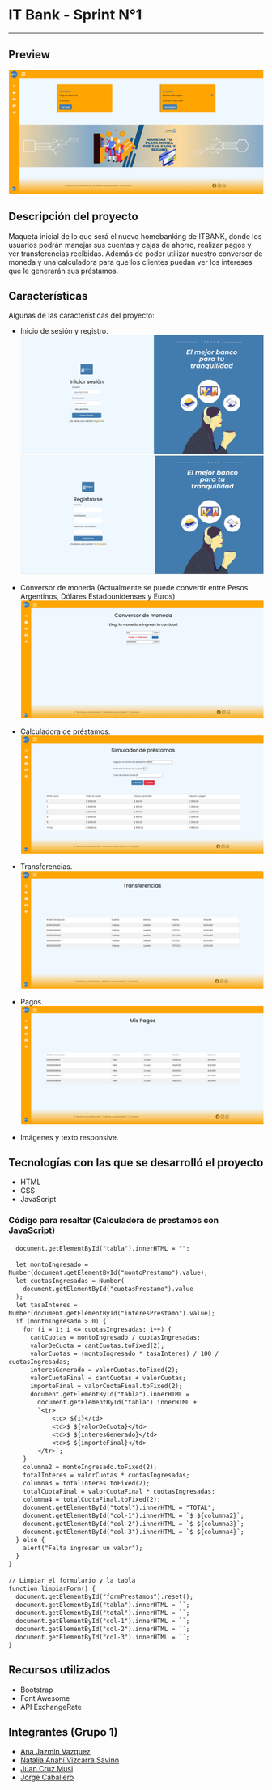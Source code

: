 # IT Bank - Sprint N°1
---

## Preview
   ![Imagen](./assets/images/CapturaInicio.png)

## Descripción del proyecto

Maqueta inicial de lo que será el nuevo homebanking de ITBANK, donde los usuarios podrán manejar sus cuentas y cajas de ahorro, realizar pagos y ver transferencias recibidas. Además de poder utilizar nuestro conversor de moneda y una calculadora para que los clientes puedan ver los intereses que le generarán sus préstamos.

## Características

Algunas de las características del proyecto:

*   Inicio de sesión y registro.
   ![Imagen](./assets/images/CapturaInicioSesion.png)
   ![Imagen](./assets/images/CapturaRegistro.png)

*   Conversor de moneda (Actualmente se puede convertir entre Pesos Argentinos, Dólares Estadounidenses y Euros).
   ![Imagen](./assets/images/CapturaConversor.png)

*   Calculadora de préstamos.
   ![Imagen](./assets/images/CapturaPrestamos.png)

*  Transferencias.
   ![Imagen](./assets/images/CapturaTransferencias.png)

*  Pagos.
   ![Imagen](./assets/images/CapturaPagos.png)

*   Imágenes y texto responsive.
 

## Tecnologías con las que se desarrolló el proyecto

*  HTML
*  CSS
*  JavaScript

### Código para resaltar (Calculadora de prestamos con JavaScript)

```function generarTabla() {
  document.getElementById("tabla").innerHTML = "";

  let montoIngresado = Number(document.getElementById("montoPrestamo").value);
  let cuotasIngresadas = Number(
    document.getElementById("cuotasPrestamo").value
  );
  let tasaInteres = Number(document.getElementById("interesPrestamo").value);
  if (montoIngresado > 0) {
    for (i = 1; i <= cuotasIngresadas; i++) {
      cantCuotas = montoIngresado / cuotasIngresadas;
      valorDeCuota = cantCuotas.toFixed(2);
      valorCuotas = (montoIngresado * tasaInteres) / 100 / cuotasIngresadas;
      interesGenerado = valorCuotas.toFixed(2);
      valorCuotaFinal = cantCuotas + valorCuotas;
      importeFinal = valorCuotaFinal.toFixed(2);
      document.getElementById("tabla").innerHTML =
        document.getElementById("tabla").innerHTML +
        `<tr>
            <td> ${i}</td>
            <td>$ ${valorDeCuota}</td>
            <td>$ ${interesGenerado}</td>
            <td>$ ${importeFinal}</td>
        </tr>`;
    }
    columna2 = montoIngresado.toFixed(2);
    totalInteres = valorCuotas * cuotasIngresadas;
    columna3 = totalInteres.toFixed(2);
    totalCuotaFinal = valorCuotaFinal * cuotasIngresadas;
    columna4 = totalCuotaFinal.toFixed(2);
    document.getElementById("total").innerHTML = "TOTAL";
    document.getElementById("col-1").innerHTML = `$ ${columna2}`;
    document.getElementById("col-2").innerHTML = `$ ${columna3}`;
    document.getElementById("col-3").innerHTML = `$ ${columna4}`;
  } else {
    alert("Falta ingresar un valor");
  }
}

// Limpiar el formulario y la tabla
function limpiarForm() {
  document.getElementById("formPrestamos").reset();
  document.getElementById("tabla").innerHTML = ``;
  document.getElementById("total").innerHTML = ``;
  document.getElementById("col-1").innerHTML = ``;
  document.getElementById("col-2").innerHTML = ``;
  document.getElementById("col-3").innerHTML = ``;
}
```


## Recursos utilizados

* Bootstrap
* Font Awesome
* API ExchangeRate

## Integrantes (Grupo 1)

* [Ana Jazmin Vazquez]("https://github.com/AJVazquez27")
* [Natalia Anahí Vizcarra Savino]("https://github.com/NeitRoot")
* [Juan Cruz Musi]("https://github.com/JuanMusi")
* [Jorge Caballero]("https://github.com/jorgecaballer0")
